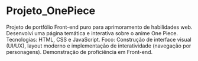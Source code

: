 # Projeto_OnePiece
Projeto de portfólio Front-end puro para aprimoramento de habilidades web. Desenvolvi uma página temática e interativa sobre o anime One Piece.  Tecnologias: HTML, CSS e JavaScript.  Foco: Construção de interface visual (UI/UX), layout moderno e implementação de interatividade (navegação por personagens). Demonstração de proficiência em Front-end.
